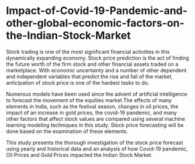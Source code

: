 # Impact-of-Covid-19-Pandemic-and-other-global-economic-factors-on-the-Indian-Stock-Market

Stock trading is one of the most significant financial activities in this dynamically expanding economy. Stock price prediction is the act of finding the future worth of the firm stock and other financial assets traded on a marketplace. With economic uncertainty and a number of other dependent and independent variables that predict the rise and fall of the market, anticipation of stock price is one of the hardest tasks to do. 

Numerous models have been used since the advent of artificial intelligence to forecast the movement of the equities market.The effects of many elements in India, such as the festival season, changes in oil prices, the impact of an increase in gold prices, the covid-19 pandemic, and many other factors that affect stock values are compared using several machine learning modeling techniques in this study. Stock price forecasting will be done based on the examination of these elements. 

This study presents the thorough investigation of the stock price forecast using yearly and historical data and an analysis of how Covid-19 pandemic, Oil Prices and Gold Prices impacted the Indian Stock Market.
